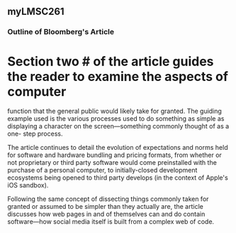 ## myLMSC261

### Outline of Bloomberg's Article

  # Section two # of the article guides the reader to examine the aspects of computer
function that the general public would likely take for granted. The guiding
example used is the various processes used to do something as simple as
displaying a character on the screen—something commonly thought of as a one-
step process.

  The article continues to detail the evolution of expectations and norms held
for software and hardware bundling and pricing formats, from whether or not
proprietary or third party software would come preinstalled with the purchase
of a personal computer, to initially-closed development ecosystems being opened
to third party develops (in the context of Apple's iOS sandbox).

  Following the same concept of dissecting things commonly taken for granted or
assumed to be simpler than they actually are, the article discusses how web
pages in and of themselves can and do contain software—how social media itself
is built from a complex web of code.
